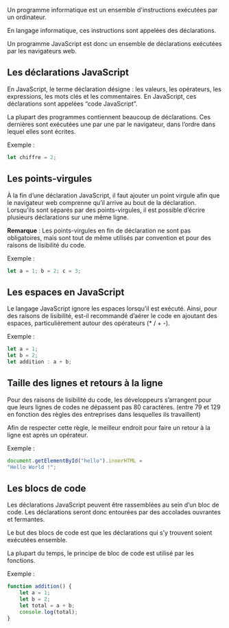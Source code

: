 Un programme informatique est un ensemble d'instructions exécutées par un ordinateur. 

En langage informatique, ces instructions sont appelées des déclarations.

Un programme JavaScript est donc un ensemble de déclarations exécutées par les navigateurs web.

## Les déclarations JavaScript

En JavaScript, le terme déclaration désigne : les valeurs, les opérateurs, les expressions, les mots clés et les commentaires. En JavaScript, ces déclarations sont appelées “code JavaScript”.

La plupart des programmes contiennent beaucoup de déclarations. Ces dernières sont exécutées une par une par le navigateur, dans l’ordre dans lequel elles sont écrites. 

Exemple : 

``` js
let chiffre = 2;
```

## Les points-virgules

À la fin d’une déclaration JavaScript, il faut ajouter un point virgule afin que le navigateur web comprenne qu’il arrive au bout de la déclaration. Lorsqu’ils sont séparés par des points-virgules, il est possible d’écrire plusieurs déclarations sur une même ligne.

__Remarque__ : Les points-virgules en fin de déclaration ne sont pas obligatoires, mais sont tout de même utilisés par convention et pour des raisons de lisibilité du code. 

Exemple :

``` js
let a = 1; b = 2; c = 3;
```

## Les espaces en JavaScript

Le langage JavaScript ignore les espaces lorsqu’il est exécuté. Ainsi, pour des raisons de lisibilité, est-il recommandé d’aérer le code en ajoutant des espaces, particulièrement autour des opérateurs (* / + -).

Exemple :

``` js
let a = 1;
let b = 2;
let addition : a + b;
```

## Taille des lignes et retours à la ligne

Pour des raisons de lisibilité du code, les développeurs s’arrangent pour que leurs lignes de codes ne dépassent pas 80 caractères. (entre 79 et 129 en fonction des règles des entreprises dans lesquelles ils travaillent) 

Afin de respecter cette règle, le meilleur endroit pour faire un retour à la ligne est après un opérateur.

Exemple :

``` js
document.getElementById("hello").innerHTML =
"Hello World !";
```

## Les blocs de code

Les déclarations JavaScript peuvent être rassemblées au sein d’un bloc de code. Les déclarations seront donc entourées par des accolades ouvrantes et fermantes.

Le but des blocs de code est que les déclarations qui s’y trouvent soient exécutées ensemble. 

La plupart du temps, le principe de bloc de code est utilisé par les fonctions.

Exemple :

``` js
function addition() {
    let a = 1;
    let b = 2;
    let total = a + b;
    console.log(total);
}
```
